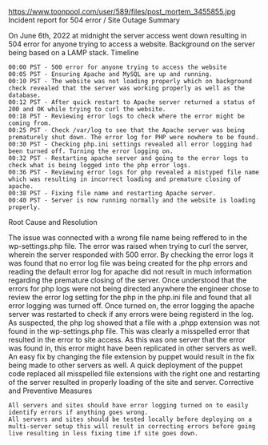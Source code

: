 https://www.toonpool.com/user/589/files/post_mortem_3455855.jpg
Incident report for 504 error / Site Outage
Summary

On June 6th, 2022 at midnight the server access went down resulting in 504 error for anyone trying to access a website. Background on the server being based on a LAMP stack.
Timeline

    00:00 PST - 500 error for anyone trying to access the website
    00:05 PST - Ensuring Apache and MySQL are up and running.
    00:10 PST - The website was not loading properly which on background check revealed that the server was working properly as well as the database.
    00:12 PST - After quick restart to Apache server returned a status of 200 and OK while trying to curl the website.
    00:18 PST - Reviewing error logs to check where the error might be coming from.
    00:25 PST - Check /var/log to see that the Apache server was being prematurely shut down. The error log for PHP were nowhere to be found.
    00:30 PST - Checking php.ini settings revealed all error logging had been turned off. Turning the error logging on.
    00:32 PST - Restarting apache server and going to the error logs to check what is being logged into the php error logs.
    00:36 PST - Reviewing error logs for php revealed a mistyped file name which was resulting in incorrect loading and premature closing of apache.
    00:38 PST - Fixing file name and restarting Apache server.
    00:40 PST - Server is now running normally and the website is loading properly.

Root Cause and Resolution

The issue was connected with a wrong file name being reffered to in the wp-settings.php file. The error was raised when trying to curl the server, wherein the server responded with 500 error. By checking the error logs it was found that no error log file was being created for the php errors and reading the default error log for apache did not result in much information regarding the premature closing of the server. Once understood that the errors for php logs were not being directed anywhere the engineer chose to review the error log setting for the php in the php.ini file and found that all error logging was turned off. Once turned on, the error logging the apache server was restarted to check if any errors were being registerd in the log. As suspected, the php log showed that a file with a .phpp extension was not found in the wp-settings.php file. This was clearly a misspelled error that resulted in the error to site access. As this was one server that the error was found in, this error might have been replicated in other servers as well. An easy fix by changing the file extension by puppet would result in the fix being made to other servers as well. A quick deployment of the puppet code replaced all misspelled file extensions with the right one and restarting of the server resulted in properly loading of the site and server.
Corrective and Preventive Measures

    All servers and sites should have error logging turned on to easily identify errors if anything goes wrong.
    All servers and sites should be tested locally before deploying on a multi-server setup this will result in correcting errors before going live resulting in less fixing time if site goes down.
